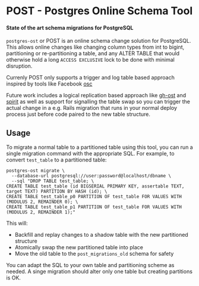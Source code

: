 # POST - Postgres Online Schema Tool

#### State of the art schema migrations for PostgreSQL

`postgres-ost` or POST is an online schema change solution for PostgreSQL. This allows online changes like changing column types from int to bigint, partitioning or re-partitioning a table, and any ALTER TABLE that would otherwise hold a long `ACCESS EXCLUSIVE` lock to be done with minimal disruption.

Currenly POST only supports a trigger and log table based approach inspired by tools like Facebook [osc](https://engineering.fb.com/2017/05/05/production-engineering/onlineschemachange-rebuilt-in-python/)

Future work includes a logical replication based approach like [gh-ost](https://github.com/github/gh-ost) and [spirit](https://github.com/block/spirit) as well as support for signalling the table swap so you can trigger the actual change in a e.g. Rails migration that runs in your normal deploy process just before code paired to the new table structure.

## Usage

To migrate a normal table to a partitioned table using this tool, you can run a single migration command with the appropriate SQL. For example, to convert `test_table` to a partitioned table:

```
postgres-ost migrate \
  --database-url postgresql://user:password@localhost/dbname \
  --sql "DROP TABLE test_table; \
CREATE TABLE test_table (id BIGSERIAL PRIMARY KEY, assertable TEXT, target TEXT) PARTITION BY HASH (id); \
CREATE TABLE test_table_p0 PARTITION OF test_table FOR VALUES WITH (MODULUS 2, REMAINDER 0); \
CREATE TABLE test_table_p1 PARTITION OF test_table FOR VALUES WITH (MODULUS 2, REMAINDER 1);"
```

This will:
- Backfill and replay changes to a shadow table with the new partitioned structure
- Atomically swap the new partitioned table into place
- Move the old table to the `post_migrations_old` schema for safety

You can adapt the SQL to your own table and partitioning scheme as needed. A singe migration should alter only one table but creating partitions is OK.
